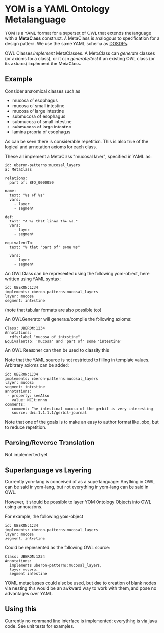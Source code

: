 # YOM is a YAML Ontology Metalanguage

YOM is a YAML format for a superset of OWL that extends the language
with a __MetaClass__ construct. A MetaClass is analogous to specification
for a design pattern. We use the same YAML schema as
[DOSDPs](https://github.com/dosumis/dead_simple_owl_design_patterns).

OWL Classes *implement* MetaClasses. A MetaClass can *generate*
classes (or axioms for a class), or it can *generate/test* if an
existing OWL class (or its axioms) implement the MetaClass.

## Example

Consider anatomical classes such as

 * mucosa of esophagus
 * mucosa of small intestine
 * mucosa of large intestine
 * submucosa of esophagus
 * submucosa of small intestine
 * submucosa of large intestine
 * lamina propria of esophagus

As can be seen there is considerable repetition. This is also true of
the logical and annotation axioms for each class.

These all implement a MetaClass "mucosal layer", specified in YAML as:

```
id: uberon-patterns:mucosal_layers
a: MetaClass

relations:
  part of: BFO_0000050

name: 
  text: "%s of %s"
  vars: 
    - layer
    - segment

def: 
  text: "A %s that lines the %s."
  vars:
    - layer
    - segment

equivalentTo: 
  text: "% that 'part of' some %s"

  vars:
    - layer
    - segment
```

An OWLClass can be represented using the following yom-object, here written using YAML syntax:

```
id: UBERON:1234
implements: uberon-patterns:mucosal_layers
layer: mucosa
segment: intestine
```

(note that tabular formats are also possible too)


An OWLGenerator will generate/compile the following axioms:

```
Class: UBERON:1234
Annotations:
  rdfs:label "mucosa of intestine"
EquivalentTo: 'mucosa' and 'part of' some 'intestine'
```

An OWL Reasoner can then be used to classify this

Note that the YAML source is not restricted to filling in template
values. Arbitrary axioms can be added:

```
id: UBERON:1234
implements: uberon-patterns:mucosal_layers
layer: mucosa
segment: intestine
annotations:
 - property: seeAlso
   value: NCIt:nnnn
comments:
 - comment: The intestinal mucosa of the gerbil is very interesting
   source: doi:1.1.1.1/gerbil-journal
```

Note that one of the goals is to make an easy to author format like
.obo, but to reduce repetition.

## Parsing/Reverse Translation

Not implemented yet

## Superlanguage vs Layering

Currently yom-lang is conceived of as a superlanguage: Anything in OWL
can be said in yom-lang, but not everything in yom-lang can be said in
OWL.

However, it should be possible to layer YOM Ontology Objects into OWL
using annotations.

For example, the following yom-object

```
id: UBERON:1234
implements: uberon-patterns:mucosal_layers
layer: mucosa
segment: intestine
```

Could be represented as the following OWL source:

```
Class: UBERON:1234
Annotations:
  implements uberon-patterns:mucosal_layers,
  layer mucosa,
  segment intestine
```

YOML metaclasses could also be used, but due to creation of blank
nodes via nesting this would be an awkward way to work with them, and
pose no advantages over YAML.

## Using this

Currently no command line interface is implemented: everything is via
java code. See unit tests for examples.

